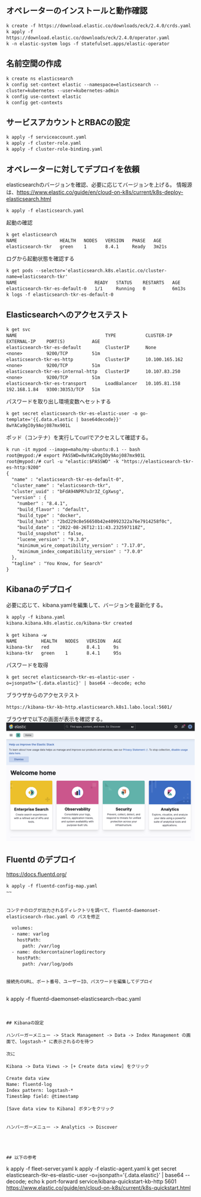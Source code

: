 
## オペレーターのインストールと動作確認

~~~
k create -f https://download.elastic.co/downloads/eck/2.4.0/crds.yaml
k apply -f https://download.elastic.co/downloads/eck/2.4.0/operator.yaml
k -n elastic-system logs -f statefulset.apps/elastic-operator
~~~

## 名前空間の作成

~~~
k create ns elasticsearch
k config set-context elastic --namespace=elasticsearch --cluster=kubernetes --user=kubernetes-admin
k config use-context elastic
k config get-contexts
~~~


## サービスアカウントとRBACの設定

~~~
k apply -f serviceaccount.yaml
k apply -f cluster-role.yaml
k apply -f cluster-role-binding.yaml
~~~


## オペレーターに対してデプロイを依頼

elasticsearchのバージョンを確認、必要に応じてバージョンを上げる。
情報源は、https://www.elastic.co/guide/en/cloud-on-k8s/current/k8s-deploy-elasticsearch.html

~~~
k apply -f elasticsearch.yaml
~~~


起動の確認

~~~
k get elasticsearch
NAME                HEALTH   NODES   VERSION   PHASE   AGE
elasticsearch-tkr   green    1       8.4.1     Ready   3m21s
~~~

ログから起動状態を確認する

~~~
k get pods --selector='elasticsearch.k8s.elastic.co/cluster-name=elasticsearch-tkr'
NAME                             READY   STATUS    RESTARTS   AGE
elasticsearch-tkr-es-default-0   1/1     Running   0          6m13s
k logs -f elasticsearch-tkr-es-default-0 
~~~


## Elasticsearchへのアクセステスト

~~~
k get svc
NAME                                 TYPE           CLUSTER-IP       EXTERNAL-IP    PORT(S)          AGE
elasticsearch-tkr-es-default         ClusterIP      None             <none>         9200/TCP         51m
elasticsearch-tkr-es-http            ClusterIP      10.100.165.162   <none>         9200/TCP         51m
elasticsearch-tkr-es-internal-http   ClusterIP      10.107.83.250    <none>         9200/TCP         51m
elasticsearch-tkr-es-transport       LoadBalancer   10.105.81.158    192.168.1.84   9300:30353/TCP   51m
~~~

パスワードを取り出し環境変数へセットする

~~~
k get secret elasticsearch-tkr-es-elastic-user -o go-template='{{.data.elastic | base64decode}}'
8wYACa9gI0y9Aoj087mx901L
~~~


ポッド（コンテナ）を実行してcurlでアクセスして確認する。

~~~
k run -it mypod --image=maho/my-ubuntu:0.1 -- bash
root@mypod:/# export PASSWD=8wYACa9gI0y9Aoj087mx901L
root@mypod:/# curl -u "elastic:$PASSWD" -k "https://elasticsearch-tkr-es-http:9200" 
{
  "name" : "elasticsearch-tkr-es-default-0",
  "cluster_name" : "elasticsearch-tkr",
  "cluster_uuid" : "bFdA94NPR7u3r3Z_CgXwsg",
  "version" : {
    "number" : "8.4.1",
    "build_flavor" : "default",
    "build_type" : "docker",
    "build_hash" : "2bd229c8e56650b42e40992322a76e7914258f0c",
    "build_date" : "2022-08-26T12:11:43.232597118Z",
    "build_snapshot" : false,
    "lucene_version" : "9.3.0",
    "minimum_wire_compatibility_version" : "7.17.0",
    "minimum_index_compatibility_version" : "7.0.0"
  },
  "tagline" : "You Know, for Search"
}
~~~




## Kibanaのデプロイ

必要に応じて、kibana.yamlを編集して、バージョンを最新化する。

~~~
k apply -f kibana.yaml 
kibana.kibana.k8s.elastic.co/kibana-tkr created

k get kibana -w
NAME         HEALTH   NODES   VERSION   AGE
kibana-tkr   red              8.4.1     9s
kibana-tkr   green    1       8.4.1     95s
~~~

パスワードを取得

~~~
k get secret elasticsearch-tkr-es-elastic-user -o=jsonpath='{.data.elastic}' | base64 --decode; echo
~~~


ブラウザからのアクセステスト

~~~
https://kibana-tkr-kb-http.elasticsearch.k8s1.labo.local:5601/
~~~


ブラウザで以下の画面が表示を確認する。
![Kibana](kibana-initial.png)


## Fluentd のデプロイ


https://docs.fluentd.org/


~~~
k apply -f fluentd-config-map.yaml
~~


コンテナのログが出力されるディレクトリを調べて、fluentd-daemonset-elasticsearch-rbac.yaml の パスを修正

~~~
      volumes:
      - name: varlog
        hostPath:
          path: /var/log
      - name: dockercontainerlogdirectory
        hostPath:
          path: /var/log/pods
~~~

接続先のURL、ポート番号、ユーザーID、パスワードを編集してデプロイ


~~~
k apply -f fluentd-daemonset-elasticsearch-rbac.yaml
~~~


## Kibanaの設定

ハンバーガーメニュー -> Stack Management -> Data -> Index Management の画面で、logstash-* に表示されるのを待つ

次に

Kibana -> Data Views -> [+ Create data view] をクリック

Create data view
Name: fluentd-log
Index pattern: logstash-*
Timeståmp field: @timestamp

[Save data view to Kibana] ボタンをクリック


ハンバーガーメニュー -> Analytics -> Discover




## 以下の参考

~~~
k apply -f fleet-server.yaml
k apply -f elastic-agent.yaml
k get secret elasticsearch-tkr-es-elastic-user -o=jsonpath='{.data.elastic}' | base64 --decode; echo
k port-forward service/kibana-quickstart-kb-http 5601
https://www.elastic.co/guide/en/cloud-on-k8s/current/k8s-quickstart.html
~~~
